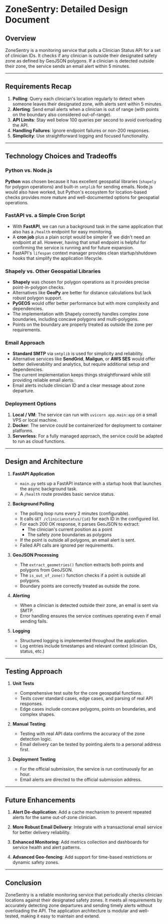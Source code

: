 # ZoneSentry: Detailed Design Document

## Overview

ZoneSentry is a monitoring service that polls a Clinician Status API for a set of clinician IDs. It checks if any clinician is outside their designated safety zone as defined by GeoJSON polygons. If a clinician is detected outside their zone, the service sends an email alert within 5 minutes.

---

## Requirements Recap

1. **Polling**: Query each clinician's location regularly to detect when someone leaves their designated zone, with alerts sent within 5 minutes.
2. **Alerting**: Send email alerts when a clinician is out of range (with points on the boundary also considered out-of-range).
3. **API Limits**: Stay well below 100 queries per second to avoid overloading the API.
4. **Handling Failures**: Ignore endpoint failures or non-200 responses.
5. **Simplicity**: Use straightforward logging and focused functionality.

---

## Technology Choices and Tradeoffs

### Python vs. Node.js

**Python** was chosen because it has excellent geospatial libraries (`shapely` for polygon operations) and built-in `smtplib` for sending emails. Node.js would also have worked, but Python's ecosystem for location-based checks provides more mature and well-documented options for geospatial operations.

### FastAPI vs. a Simple Cron Script

- With **FastAPI**, we can run a background task in the same application that also has a `/health` endpoint for easy monitoring.
- A **cron job** plus a plain script would be simpler if we didn't need an endpoint at all. However, having that small endpoint is helpful for confirming the service is running and for future expansion.
- FastAPI's `lifespan` context manager provides clean startup/shutdown hooks that simplify the application lifecycle.

### Shapely vs. Other Geospatial Libraries

- **Shapely** was chosen for polygon operations as it provides precise point-in-polygon checks.
- Alternatives like **GeoPy** are better for distance calculations but lack robust polygon support.
- **PyGEOS** would offer better performance but with more complexity and dependencies.
- The implementation with Shapely correctly handles complex zone boundaries, including concave polygons and multi-polygons.
- Points on the boundary are properly treated as outside the zone per requirements.

### Email Approach

- **Standard SMTP** via `smtplib` is used for simplicity and reliability.
- Alternative services like **SendGrid**, **Mailgun**, or **AWS SES** would offer better deliverability and analytics, but require additional setup and dependencies.
- The current implementation keeps things straightforward while still providing reliable email alerts.
- Email alerts include clinician ID and a clear message about zone departure.

### Deployment Options

1. **Local / VM**: The service can run with `uvicorn app.main:app` on a small VPS or local machine.
2. **Docker**: The service could be containerized for deployment to container platforms.
3. **Serverless**: For a fully managed approach, the service could be adapted to run as cloud functions.

---

## Design and Architecture

1. **FastAPI Application**

   - `main.py` sets up a FastAPI instance with a startup hook that launches the async background task.
   - A `/health` route provides basic service status.

2. **Background Polling**

   - The polling loop runs every 2 minutes (configurable).
   - It calls `GET /clinicianstatus/{id}` for each ID in the configured list.
   - For each 200 OK response, it parses GeoJSON to extract:
     - The clinician's current position as a point
     - The safety zone boundaries as polygons
   - If the point is outside all polygons, an email alert is sent.
   - Failed API calls are ignored per requirements.

3. **GeoJSON Processing**

   - The `extract_geometries()` function extracts both points and polygons from GeoJSON.
   - The `is_out_of_zone()` function checks if a point is outside all polygons.
   - Boundary points are correctly treated as outside the zone.

4. **Alerting**

   - When a clinician is detected outside their zone, an email is sent via SMTP.
   - Error handling ensures the service continues operating even if email sending fails.

5. **Logging**
   - Structured logging is implemented throughout the application.
   - Log entries include timestamps and relevant context (clinician IDs, status, etc.)

---

## Testing Approach

1. **Unit Tests**

   - Comprehensive test suite for the core geospatial functions.
   - Tests cover standard cases, edge cases, and parsing of real API responses.
   - Edge cases include concave polygons, points on boundaries, and complex shapes.

2. **Manual Testing**

   - Testing with real API data confirms the accuracy of the zone detection logic.
   - Email delivery can be tested by pointing alerts to a personal address first.

3. **Deployment Testing**
   - For the official submission, the service is run continuously for an hour.
   - Email alerts are directed to the official submission address.

---

## Future Enhancements

1. **Alert De-duplication**: Add a cache mechanism to prevent repeated alerts for the same out-of-zone clinician.

2. **More Robust Email Delivery**: Integrate with a transactional email service for better delivery reliability.

3. **Enhanced Monitoring**: Add metrics collection and dashboards for service health and alert patterns.

4. **Advanced Geo-fencing**: Add support for time-based restrictions or dynamic safety zones.

---

## Conclusion

ZoneSentry is a reliable monitoring service that periodically checks clinician locations against their designated safety zones. It meets all requirements by accurately detecting zone departures and sending timely alerts without overloading the API. The application architecture is modular and well-tested, making it easy to maintain and extend.
